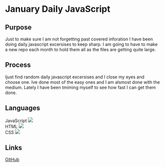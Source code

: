 # January Daily JavaScript

## Purpose
Just to make sure I am not forgetting past covered inforation I have been doing daily javascript excersises to keep sharp. I am going to have to make a new repo each month to hold them all as the files are getting quite large. 

## Process
Ijust find random daily javascript excersises and I close my eyes and choose one. Ive done most of the easy ones and I am alsmost done with the medium. Lately I have been tmiming myself to see how fast I can get them done. 

## Languages
JavaScript <img src="https://progress-bar.dev/100/">
<br>
HTML <img src="https://progress-bar.dev/0/">
<br>
CSS <img src="https://progress-bar.dev/0/">

## Links
[GitHub](https://github.com/sharkattack182/daily-javascript)

